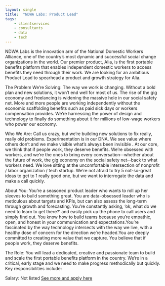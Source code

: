 ```yaml
---
layout: single
title:  "NDWA Labs: Product Lead"
tags: 
    - clientservices
    - consultants
    - data
    - tech
---
```

NDWA Labs is the innovation arm of the National Domestic Workers Alliance, one of the country’s most dynamic and successful social change organizations in the world. Our premier product, Alia, is the first portable benefits platform that enables independent domestic workers to access benefits they need through their work. We are looking for an ambitious Product Lead to spearhead a product and growth strategy for Alia.

The Problem We’re Solving: The way we work is changing. Without a bold plan and new solutions, it won’t end well for most of us. The rise of the gig economy and freelancing is widening the massive hole in our social safety net. More and more people are working independently without the economic scaffolding benefits such as paid sick days or workers compensation provides. We’re harnessing the power of design and technology to finally do something about it for millions of low-wage workers who power our economy. 

Who We Are:  Call us crazy, but we’re building new solutions to fix really, really old problems.  Experimentation is in our DNA. We see value where others don’t and we make visible what’s always been invisible . At our core, we think that if people work, they deserve benefits. We’re obsessed with workers, and we’re the ones to bring every conversation--whether about the future of work, the gig economy on the social safety net--back to what workers need. We love sitting at the uncomfortable intersection of nonprofit / labor organization / tech startup. We’re not afraid to try 5 not-so-great ideas to get to 1 really good one, but we want to interrogate the data and make a call quickly. 

About You: You’re a seasoned product leader who wants to roll up her sleeves to build something great. You are data-obsessed leader who is meticulous about targets and KPIs, but can also assess the long-term through growth and forecasting. You’re constantly asking, ‘ok, what do we need to learn to get there?’ and easily pick up the phone to call users and simply find out. You know how to build teams because you’re empathic, open, and honest in your communication and expectations.You’re fascinated by the way technology intersects with the way we live, with a healthy dose of concern for the direction we’re headed.You are deeply committed to creating more value that we capture. You believe that if people work, they deserve benefits.

The Role: You will lead a dedicated, creative and passionate team to build and scale the first portable benefits platform in the country. We’re in a critical, early stage and we need to make progress methodically but quickly. Key responsibilities include:

Salary: Not listed
[See more and apply here](https://www.ndwalabs.org/alia-product-lead)
